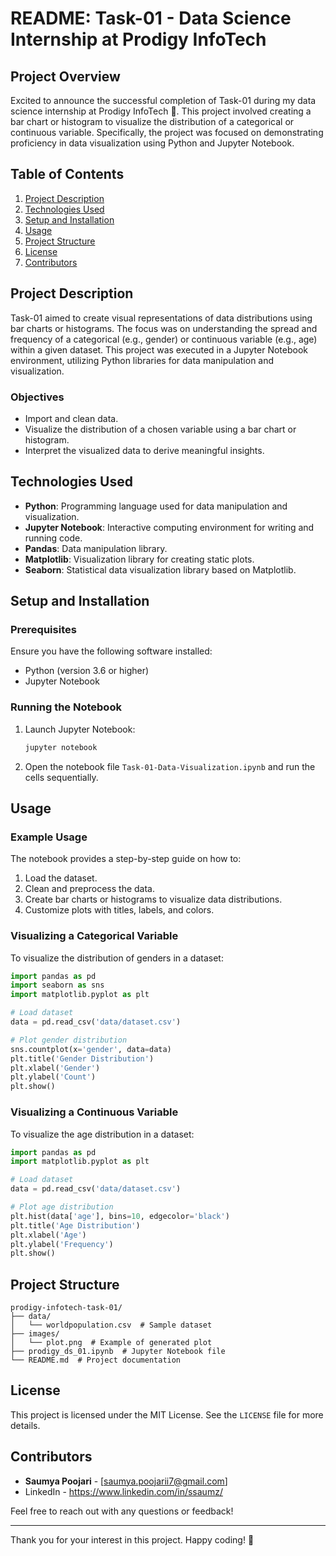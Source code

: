 # README: Task-01 - Data Science Internship at Prodigy InfoTech

## Project Overview

Excited to announce the successful completion of Task-01 during my data science internship at Prodigy InfoTech 🚀. This project involved creating a bar chart or histogram to visualize the distribution of a categorical or continuous variable. Specifically, the project was focused on demonstrating proficiency in data visualization using Python and Jupyter Notebook.

## Table of Contents

1. [Project Description](#project-description)
2. [Technologies Used](#technologies-used)
3. [Setup and Installation](#setup-and-installation)
4. [Usage](#usage)
5. [Project Structure](#project-structure)
6. [License](#license)
7. [Contributors](#contributors)

## Project Description

Task-01 aimed to create visual representations of data distributions using bar charts or histograms. The focus was on understanding the spread and frequency of a categorical (e.g., gender) or continuous variable (e.g., age) within a given dataset. This project was executed in a Jupyter Notebook environment, utilizing Python libraries for data manipulation and visualization.

### Objectives

- Import and clean data.
- Visualize the distribution of a chosen variable using a bar chart or histogram.
- Interpret the visualized data to derive meaningful insights.

## Technologies Used

- **Python**: Programming language used for data manipulation and visualization.
- **Jupyter Notebook**: Interactive computing environment for writing and running code.
- **Pandas**: Data manipulation library.
- **Matplotlib**: Visualization library for creating static plots.
- **Seaborn**: Statistical data visualization library based on Matplotlib.

## Setup and Installation

### Prerequisites

Ensure you have the following software installed:

- Python (version 3.6 or higher)
- Jupyter Notebook

### Running the Notebook

1. Launch Jupyter Notebook:

   ```bash
   jupyter notebook
   ```

2. Open the notebook file `Task-01-Data-Visualization.ipynb` and run the cells sequentially.

## Usage

### Example Usage

The notebook provides a step-by-step guide on how to:

1. Load the dataset.
2. Clean and preprocess the data.
3. Create bar charts or histograms to visualize data distributions.
4. Customize plots with titles, labels, and colors.

### Visualizing a Categorical Variable

To visualize the distribution of genders in a dataset:

```python
import pandas as pd
import seaborn as sns
import matplotlib.pyplot as plt

# Load dataset
data = pd.read_csv('data/dataset.csv')

# Plot gender distribution
sns.countplot(x='gender', data=data)
plt.title('Gender Distribution')
plt.xlabel('Gender')
plt.ylabel('Count')
plt.show()
```

### Visualizing a Continuous Variable

To visualize the age distribution in a dataset:

```python
import pandas as pd
import matplotlib.pyplot as plt

# Load dataset
data = pd.read_csv('data/dataset.csv')

# Plot age distribution
plt.hist(data['age'], bins=10, edgecolor='black')
plt.title('Age Distribution')
plt.xlabel('Age')
plt.ylabel('Frequency')
plt.show()
```

## Project Structure

```
prodigy-infotech-task-01/
├── data/
│   └── worldpopulation.csv  # Sample dataset
├── images/
│   └── plot.png  # Example of generated plot
├── prodigy_ds_01.ipynb  # Jupyter Notebook file
└── README.md  # Project documentation
```

## License

This project is licensed under the MIT License. See the `LICENSE` file for more details.

## Contributors

- **Saumya Poojari** - [saumya.poojarii7@gmail.com]
- LinkedIn - https://www.linkedin.com/in/ssaumz/

Feel free to reach out with any questions or feedback!

---

Thank you for your interest in this project. Happy coding! 🚀

